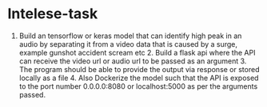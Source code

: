 # Intelese-task
1. Build an tensorflow  or keras model that can identify high peak in an audio by separating it from a video data that is caused by a surge, example gunshot accident scream etc 2. Build a flask api where the API can receive the video url or audio url to be passed as an argument 3. The program should be able to provide the output via response or stored locally as a file 4. Also Dockerize the model such that the API is exposed to the port number 0.0.0.0:8080 or localhost:5000 as per the arguments passed.
